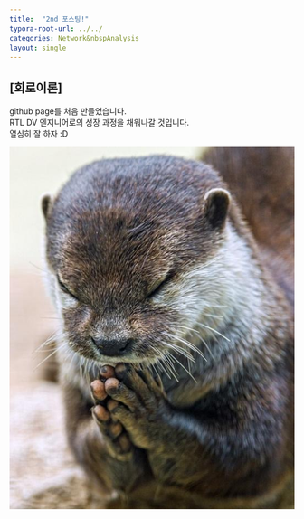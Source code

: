 ```yaml
---
title:  "2nd 포스팅!"
typora-root-url: ../../
categories: Network&nbspAnalysis
layout: single
---
```


## [회로이론]

github page를 처음 만들었습니다.  
RTL DV 엔지니어로의 성장 과정을 채워나갈 것입니다.  
열심히 잘 하자 :D

<img src="/images/2024-08-26-2nd/sudallll-4665045.JPEG">



